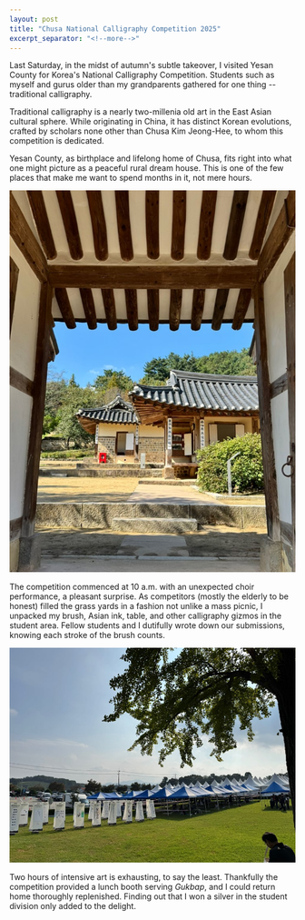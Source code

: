 ```yaml
---
layout: post
title: "Chusa National Calligraphy Competition 2025"
excerpt_separator: "<!--more-->"
---
```

Last Saturday, in the midst of autumn's subtle takeover, I visited Yesan County for Korea's National Calligraphy Competition.<!--more--> Students such as myself and gurus older than my grandparents gathered for one thing -- traditional calligraphy.

Traditional calligraphy is a nearly two-millenia old art in the East Asian cultural sphere. While originating in China, it has distinct Korean evolutions, crafted by scholars none other than Chusa Kim Jeong-Hee, to whom this competition is dedicated.

Yesan County, as birthplace and lifelong home of Chusa, fits right into what one might picture as a peaceful rural dream house. This is one of the few places that make me want to spend months in it, not mere hours.

<img src="/assets/images/chusa_house.jpeg" alt="traditional Korean home of Chusa">

The competition commenced at 10 a.m. with an unexpected choir performance, a pleasant surprise. As competitors (mostly the elderly to be honest) filled the grass yards in a fashion not unlike a mass picnic, I unpacked my brush, Asian ink, table, and other calligraphy gizmos in the student area. Fellow students and I dutifully wrote down our submissions, knowing each stroke of the brush counts.

<img src="/assets/images/chusa_yard.jpeg" alt="the competition was held at a large grass field with makeshift tents">

Two hours of intensive art is exhausting, to say the least. Thankfully the competition provided a lunch booth serving *Gukbap*, and I could return home thoroughly replenished. Finding out that I won a silver in the student division only added to the delight.